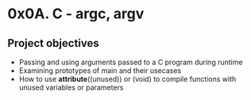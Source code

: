 # 0x0A. C - argc, argv

## Project objectives

- Passing and using arguments passed to a C program during runtime
- Examining prototypes of main and their  usecases
- How to use __attribute__((unused)) or (void) to compile functions with unused variables or parameters
